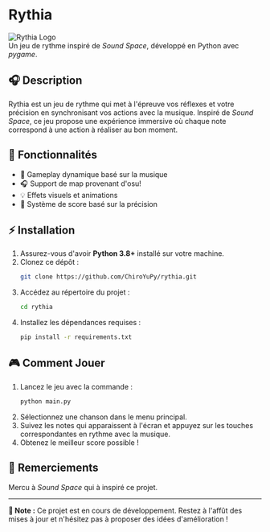 # Rythia

![Rythia Logo](https://via.placeholder.com/600x200?text=Rythia)  
Un jeu de rythme inspiré de *Sound Space*, développé en Python avec *pygame*.

## 🎧 Description

Rythia est un jeu de rythme qui met à l'épreuve vos réflexes et votre précision en synchronisant vos actions avec la musique. Inspiré de *Sound Space*, ce jeu propose une expérience immersive où chaque note correspond à une action à réaliser au bon moment.

## 🎨 Fonctionnalités

- 🎵 Gameplay dynamique basé sur la musique
- 🎧 Support de map provenant d'osu!
- 💡 Effets visuels et animations
- 🎯 Système de score basé sur la précision

## ⚡ Installation

1. Assurez-vous d'avoir **Python 3.8+** installé sur votre machine.
2. Clonez ce dépôt :
   ```bash
   git clone https://github.com/ChiroYuPy/rythia.git
   ```
3. Accédez au répertoire du projet :
   ```bash
   cd rythia
   ```
4. Installez les dépendances requises :
   ```bash
   pip install -r requirements.txt
   ```

## 🎮 Comment Jouer

1. Lancez le jeu avec la commande :
   ```bash
   python main.py
   ```
2. Sélectionnez une chanson dans le menu principal.
3. Suivez les notes qui apparaissent à l'écran et appuyez sur les touches correspondantes en rythme avec la musique.
4. Obtenez le meilleur score possible !

## 💎 Remerciements

Mercu à *Sound Space* qui à inspiré ce projet.

---

**📢 Note :** Ce projet est en cours de développement. Restez à l'affût des mises à jour et n'hésitez pas à proposer des idées d'amélioration !


